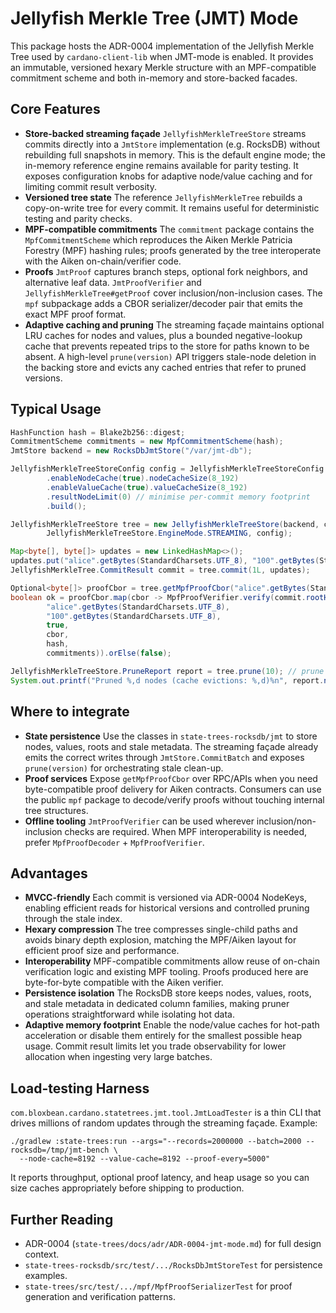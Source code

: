 # Jellyfish Merkle Tree (JMT) Mode

This package hosts the ADR-0004 implementation of the Jellyfish Merkle Tree used by
`cardano-client-lib` when JMT-mode is enabled. It provides an immutable, versioned
hexary Merkle structure with an MPF-compatible commitment scheme and both in-memory
and store-backed facades.

## Core Features

- **Store-backed streaming façade** `JellyfishMerkleTreeStore` streams commits directly into a
  `JmtStore` implementation (e.g. RocksDB) without rebuilding full snapshots in memory. This is the
  default engine mode; the in-memory reference engine remains available for parity testing. It exposes
  configuration knobs for adaptive node/value caching and for limiting commit result verbosity.
- **Versioned tree state** The reference `JellyfishMerkleTree` rebuilds a copy-on-write tree for every
  commit. It remains useful for deterministic testing and parity checks.
- **MPF-compatible commitments** The `commitment` package contains the `MpfCommitmentScheme`
  which reproduces the Aiken Merkle Patricia Forestry (MPF) hashing rules; proofs generated by
  the tree interoperate with the Aiken on-chain/verifier code.
- **Proofs** `JmtProof` captures branch steps, optional fork neighbors, and alternative leaf data.
  `JmtProofVerifier` and `JellyfishMerkleTree#getProof` cover inclusion/non-inclusion cases. The
  `mpf` subpackage adds a CBOR serializer/decoder pair that emits the exact MPF proof format.
- **Adaptive caching and pruning** The streaming façade maintains optional LRU caches for nodes and
  values, plus a bounded negative-lookup cache that prevents repeated trips to the store for paths
  known to be absent. A high-level `prune(version)` API triggers stale-node deletion in the backing
  store and evicts any cached entries that refer to pruned versions.

## Typical Usage

```java
HashFunction hash = Blake2b256::digest;
CommitmentScheme commitments = new MpfCommitmentScheme(hash);
JmtStore backend = new RocksDbJmtStore("/var/jmt-db");

JellyfishMerkleTreeStoreConfig config = JellyfishMerkleTreeStoreConfig.builder()
        .enableNodeCache(true).nodeCacheSize(8_192)
        .enableValueCache(true).valueCacheSize(8_192)
        .resultNodeLimit(0) // minimise per-commit memory footprint
        .build();

JellyfishMerkleTreeStore tree = new JellyfishMerkleTreeStore(backend, commitments, hash,
        JellyfishMerkleTreeStore.EngineMode.STREAMING, config);

Map<byte[], byte[]> updates = new LinkedHashMap<>();
updates.put("alice".getBytes(StandardCharsets.UTF_8), "100".getBytes(StandardCharsets.UTF_8));
JellyfishMerkleTree.CommitResult commit = tree.commit(1L, updates);

Optional<byte[]> proofCbor = tree.getMpfProofCbor("alice".getBytes(StandardCharsets.UTF_8), 1);
boolean ok = proofCbor.map(cbor -> MpfProofVerifier.verify(commit.rootHash(),
        "alice".getBytes(StandardCharsets.UTF_8),
        "100".getBytes(StandardCharsets.UTF_8),
        true,
        cbor,
        hash,
        commitments)).orElse(false);

JellyfishMerkleTreeStore.PruneReport report = tree.prune(10); // prune stale nodes up to version 10
System.out.printf("Pruned %,d nodes (cache evictions: %,d)%n", report.nodesPruned(), report.cacheEntriesEvicted());
```

## Where to integrate

- **State persistence** Use the classes in `state-trees-rocksdb/jmt` to store nodes, values, roots and
  stale metadata. The streaming façade already emits the correct writes through `JmtStore.CommitBatch`
  and exposes `prune(version)` for orchestrating stale clean-up.
- **Proof services** Expose `getMpfProofCbor` over RPC/APIs when you need byte-compatible proof delivery
  for Aiken contracts. Consumers can use the public `mpf` package to decode/verify proofs without touching
  internal tree structures.
- **Offline tooling** `JmtProofVerifier` can be used wherever inclusion/non-inclusion checks are required.
  When MPF interoperability is needed, prefer `MpfProofDecoder` + `MpfProofVerifier`.

## Advantages

- **MVCC-friendly** Each commit is versioned via ADR-0004 NodeKeys, enabling efficient reads for
  historical versions and controlled pruning through the stale index.
- **Hexary compression** The tree compresses single-child paths and avoids binary depth explosion,
  matching the MPF/Aiken layout for efficient proof size and performance.
- **Interoperability** MPF-compatible commitments allow reuse of on-chain verification logic and
  existing MPF tooling. Proofs produced here are byte-for-byte compatible with the Aiken verifier.
- **Persistence isolation** The RocksDB store keeps nodes, values, roots, and stale metadata in
  dedicated column families, making pruner operations straightforward while isolating hot data.
- **Adaptive memory footprint** Enable the node/value caches for hot-path acceleration or disable them
  entirely for the smallest possible heap usage. Commit result limits let you trade observability for
  lower allocation when ingesting very large batches.

## Load-testing Harness

`com.bloxbean.cardano.statetrees.jmt.tool.JmtLoadTester` is a thin CLI that drives millions of random
updates through the streaming façade. Example:

```
./gradlew :state-trees:run --args="--records=2000000 --batch=2000 --rocksdb=/tmp/jmt-bench \
  --node-cache=8192 --value-cache=8192 --proof-every=5000"
```

It reports throughput, optional proof latency, and heap usage so you can size caches appropriately
before shipping to production.

## Further Reading

- ADR-0004 (`state-trees/docs/adr/ADR-0004-jmt-mode.md`) for full design context.
- `state-trees-rocksdb/src/test/.../RocksDbJmtStoreTest` for persistence examples.
- `state-trees/src/test/.../mpf/MpfProofSerializerTest` for proof generation and verification patterns.
